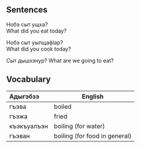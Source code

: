 ## Sentences

Нобэ сыт ущха?  
What did you eat today?

Нобэ сыт уыпщафӏар?  
What did you cook today?

Сыт дышхэнур?
What are we going to eat?



## Vocabulary

| Адыгэбзэ    | English                       |
| :---------- | ----------------------------- |
| гъэва       | boiled                        |
| гъэжа       | fried                         |
| къэкъуалъэн | boiling (for water)           |
| гъэван      | boiling (for food in general) |
